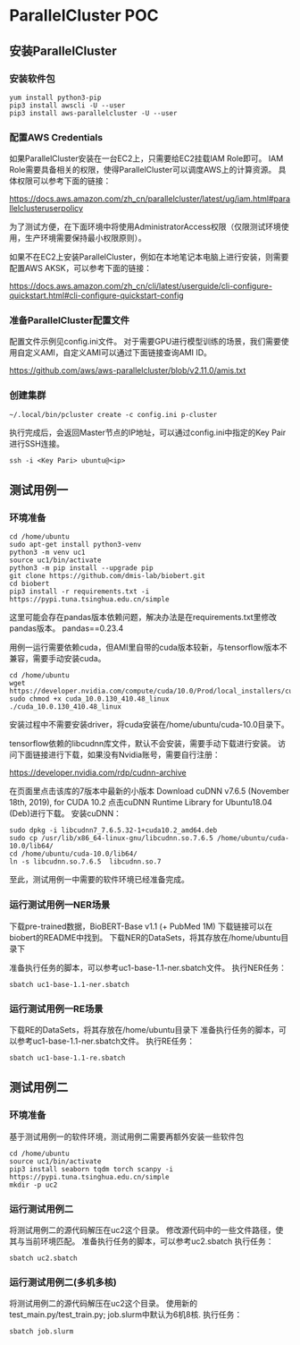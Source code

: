 # ParallelCluster POC

## 安装ParallelCluster

### 安装软件包

```
yum install python3-pip
pip3 install awscli -U --user
pip3 install aws-parallelcluster -U --user
```

### 配置AWS Credentials

如果ParallelCluster安装在一台EC2上，只需要给EC2挂载IAM Role即可。
IAM Role需要具备相关的权限，使得ParallelCluster可以调度AWS上的计算资源。
具体权限可以参考下面的链接：

https://docs.aws.amazon.com/zh_cn/parallelcluster/latest/ug/iam.html#parallelclusteruserpolicy

为了测试方便，在下面环境中将使用AdministratorAccess权限（仅限测试环境使用，生产环境需要保持最小权限原则）。

如果不在EC2上安装ParallelCluster，例如在本地笔记本电脑上进行安装，则需要配置AWS AKSK，可以参考下面的链接：

https://docs.aws.amazon.com/zh_cn/cli/latest/userguide/cli-configure-quickstart.html#cli-configure-quickstart-config

### 准备ParallelCluster配置文件

配置文件示例见config.ini文件。
对于需要GPU进行模型训练的场景，我们需要使用自定义AMI，自定义AMI可以通过下面链接查询AMI ID。

https://github.com/aws/aws-parallelcluster/blob/v2.11.0/amis.txt

### 创建集群
```
~/.local/bin/pcluster create -c config.ini p-cluster
```

执行完成后，会返回Master节点的IP地址，可以通过config.ini中指定的Key Pair进行SSH连接。
```
ssh -i <Key Pari> ubuntu@<ip>
```

## 测试用例一

### 环境准备

```
cd /home/ubuntu
sudo apt-get install python3-venv
python3 -m venv uc1
source uc1/bin/activate
python3 -m pip install --upgrade pip
git clone https://github.com/dmis-lab/biobert.git
cd biobert
pip3 install -r requirements.txt -i https://pypi.tuna.tsinghua.edu.cn/simple
```

这里可能会存在pandas版本依赖问题，解决办法是在requirements.txt里修改pandas版本。
pandas==0.23.4

用例一运行需要依赖cuda，但AMI里自带的cuda版本较新，与tensorflow版本不兼容，需要手动安装cuda。
```
cd /home/ubuntu
wget https://developer.nvidia.com/compute/cuda/10.0/Prod/local_installers/cuda_10.0.130_410.48_linux
sudo chmod +x cuda_10.0.130_410.48_linux
./cuda_10.0.130_410.48_linux
```
安装过程中不需要安装driver，将cuda安装在/home/ubuntu/cuda-10.0目录下。

tensorflow依赖的libcudnn库文件，默认不会安装，需要手动下载进行安装。
访问下面链接进行下载，如果没有Nvidia账号，需要自行注册：

https://developer.nvidia.com/rdp/cudnn-archive

在页面里点击该库的7版本中最新的小版本
Download cuDNN v7.6.5 (November 18th, 2019), for CUDA 10.2
点击cuDNN Runtime Library for Ubuntu18.04 (Deb)进行下载。
安装cuDNN：
```
sudo dpkg -i libcudnn7_7.6.5.32-1+cuda10.2_amd64.deb
sudo cp /usr/lib/x86_64-linux-gnu/libcudnn.so.7.6.5 /home/ubuntu/cuda-10.0/lib64/
cd /home/ubuntu/cuda-10.0/lib64/
ln -s libcudnn.so.7.6.5  libcudnn.so.7
```

至此，测试用例一中需要的软件环境已经准备完成。

### 运行测试用例一NER场景
下载pre-trained数据，BioBERT-Base v1.1 (+ PubMed 1M) 
下载链接可以在biobert的README中找到。
下载NER的DataSets，将其存放在/home/ubuntu目录下

准备执行任务的脚本，可以参考uc1-base-1.1-ner.sbatch文件。
执行NER任务：
```
sbatch uc1-base-1.1-ner.sbatch
```

### 运行测试用例一RE场景
下载RE的DataSets，将其存放在/home/ubuntu目录下
准备执行任务的脚本，可以参考uc1-base-1.1-ner.sbatch文件。
执行RE任务：
```
sbatch uc1-base-1.1-re.sbatch
```

## 测试用例二

### 环境准备
基于测试用例一的软件环境，测试用例二需要再额外安装一些软件包
```
cd /home/ubuntu
source uc1/bin/activate
pip3 install seaborn tqdm torch scanpy -i https://pypi.tuna.tsinghua.edu.cn/simple
mkdir -p uc2
```
### 运行测试用例二

将测试用例二的源代码解压在uc2这个目录。
修改源代码中的一些文件路径，使其与当前环境匹配。
准备执行任务的脚本，可以参考uc2.sbatch
执行任务：
```
sbatch uc2.sbatch
```

### 运行测试用例二(多机多核)

将测试用例二的源代码解压在uc2这个目录。
使用新的test_main.py/test_train.py;
job.slurm中默认为6机8核.
执行任务：
```
sbatch job.slurm
```
